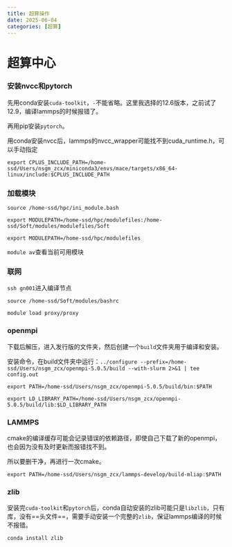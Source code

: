 ```yaml
---
title: 超算操作
date: 2025-06-04
categories: [超算]
---
```


# 超算中心

### 安装nvcc和pytorch

先用conda安装`cuda-toolkit`，`-`不能省略。这里我选择的12.6版本，之前试了12.9，编译lammps的时候报错了。

再用pip安装`pytorch`。

用conda安装nvcc后，lammps的nvcc_wrapper可能找不到cuda_runtime.h，可以手动指定

`export CPLUS_INCLUDE_PATH=/home-ssd/Users/nsgm_zcx/miniconda3/envs/mace/targets/x86_64-linux/include:$CPLUS_INCLUDE_PATH`

### 加载模块

`source /home-ssd/hpc/ini_module.bash`

`export MODULEPATH=/home-ssd/hpc/modulefiles:/home-ssd/Soft/modules/modulefiles/Soft`

`export MODULEPATH=/home-ssd/hpc/modulefiles`

`module av`查看当前可用模块

### 联网

`ssh gn001`进入编译节点

`source /home-ssd/Soft/modules/bashrc`

`module load proxy/proxy`

### openmpi

下载后解压，进入发行版的文件夹，然后创建一个`build`文件夹用于编译和安装。

安装命令，在build文件夹中运行：`../configure --prefix=/home-ssd/Users/nsgm_zcx/openmpi-5.0.5/build --with-slurm 2>&1 | tee config.out`

`export PATH=/home-ssd/Users/nsgm_zcx/openmpi-5.0.5/build/bin:$PATH`

`export LD_LIBRARY_PATH=/home-ssd/Users/nsgm_zcx/openmpi-5.0.5/build/lib:$LD_LIBRARY_PATH`

### LAMMPS

cmake的编译缓存可能会记录错误的依赖路径，即使自己下载了新的openmpi，也会因为没有及时更新而报错找不到。

所以要删干净，再进行一次cmake。

`export PATH=/home-ssd/Users/nsgm_zcx/lammps-develop/build-mliap:$PATH`

### zlib

安装完`cuda-toolkit`和`pytorch`后，conda自动安装的zlib可能只是`libzlib`，只有库，没有==头文件==，需要手动安装一个完整的`zlib`，保证lammps编译的时候不报错。

`conda install zlib`

